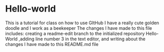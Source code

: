# Hello-world
This is a tutorial for class on how to use GItHub
I have a really cute golden doodle and I work as a beekeeper
The changes I have made to this file includes: creating a readme-edit branch to the initialized repository Hello-World ,adding line number 3 in the text editor, and writing about the changes I have made to this README.md file
